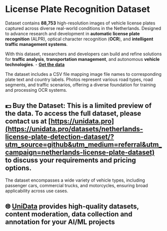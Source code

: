 # License Plate Recognition Dataset
Dataset contains **88,753** high-resolution images of vehicle license plates captured across diverse real-world conditions in the Netherlands. Designed to advance research and development in **automatic license plate recognition** (ALPR), optical character recognition (**OCR**), and **intelligent traffic management systems**.

With this dataset, researchers and developers can build and refine solutions for **traffic analysis**, **transportation management**, and autonomous **vehicle technologies**. - **[Get the data](https://unidata.pro/datasets/netherlands-license-plate-detection-dataset/?utm_source=github&utm_medium=referral&utm_campaign=netherlands-license-plate-dataset)**

The dataset includes a CSV file mapping image file names to corresponding plate text and country labels. Photos represent various road types, road segments, and traffic scenarios, offering a diverse foundation for training and processing OCR systems.
## 💵 Buy the Dataset: This is a limited preview of the data. To access the full dataset, please contact us at [https://unidata.pro](https://unidata.pro/datasets/netherlands-license-plate-detection-dataset/?utm_source=github&utm_medium=referral&utm_campaign=netherlands-license-plate-dataset) to discuss your requirements and pricing options.

The dataset encompasses a wide variety of vehicle types, including passenger cars, commercial trucks, and motorcycles, ensuring broad applicability across use cases.

## 🌐 [UniData](https://unidata.pro/datasets/netherlands-license-plate-detection-dataset/?utm_source=github&utm_medium=referral&utm_campaign=netherlands-license-plate-dataset) provides high-quality datasets, content moderation, data collection and annotation for your AI/ML projects
